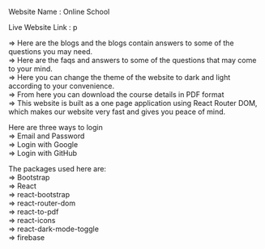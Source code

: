Website Name : Online School<br/>

Live Website Link : p<br/>

  => Here are the blogs and the blogs contain answers to some of the questions you may need.<br/>
  => Here are the faqs and answers to some of the questions that may come to your mind.<br/>
  => Here you can change the theme of the website to dark and light according to your convenience.<br/>
  => From here you can download the course details in PDF format<br/>
  => This website is built as a one page application using React Router DOM, which makes our website very fast and gives you peace of mind.<br/>

Here are three ways to login<br/>
   => Email and Password<br/>
   => Login with Google<br/>
   => Login with GitHub<br/>

The packages used here are:<br/>
   => Bootstrap<br/>
   => React<br/>
   => react-bootstrap<br/>
   => react-router-dom<br/>
   => react-to-pdf<br/>
   => react-icons<br/>
   => react-dark-mode-toggle<br/>
   => firebase<br/>